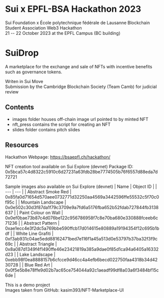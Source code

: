 # Sui x EPFL-BSA Hackathon 2023
Sui Foundation x École polytechnique fédérale de Lausanne Blockchain Student Association Web3 Hackathon \
21 -- 22 October 2023 at the EPFL Campus (BC building)

# SuiDrop
A marketplace for the exchange and sale of NFTs with incentive benefits such as governance tokens.

Writen in Sui Move \
Submission by the Cambridge Blockchain Society (Team Camb) for judicial review

## Contents
- images folder houses off-chain image url pointed to by minted NFT
- nft_press contains the script for creating an NFT
- slides folder contains pitch slides


## Resources
Hackathon Webpage: https://bsaepfl.ch/hackathon/

NFT creation tool available on Sui Explore (devnet)
Package ID: 0x5bca57c4d8322c5910c6d27231a63fdb28be7774505b76f6557d88eda7d72721

Sample images also available on Sui Explore (devnet)
| Name | Object ID |
| --- | --- |
| Abstract Smoke Red | 0x85fa0d71654d570aee0732771d32250aa4569a3442596ffe55532c5f70c0f95c |
| Mountain Landscape | 0x0e502c30d3f87da1f79c3709e9a7fd6a5176fba652b52fdab727844fb3138637 |
| Paint Colour on Wall | 0x0ef0bae73b87c4d076be122c956786958f7c8e70ba680e330888fceeb6c71236 |
| Abstract Pattern | 0xae1ecc4e3f2dc5a769bbe590ffcb17d014615e80889a19194354f12c695b1bdf |
| White Line Grafiti | 0xf3ab931c04ae5edd88162471bed7e116f1a45a513d0e53797b37ba32f3f9c69c |
| Abstract Triangle | 0x8a087d1349f4f1490ffe46e23421819a385a9dae0f85d1ca94a6405a16332d23 |
| Lake Landscape | 0xebb98f0ea8888157b6cfcce9d46cc4a4efb6becd022750faa4318b34d4230728 |
| Blue Red Art | 0x0f5e5b8e78ffe9d02b7ac65ce754044a92c1aeadf99df8a03a6f3484bf15c6de |


This is a demo project\
Images taken from GitHub: kasim393/NFT-Marketplace-UI
